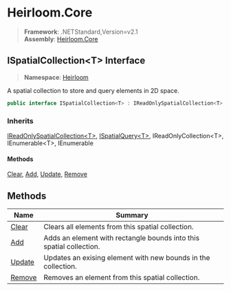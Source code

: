 # Heirloom.Core

> **Framework**: .NETStandard,Version=v2.1  
> **Assembly**: [Heirloom.Core][0]  

## ISpatialCollection\<T> Interface

> **Namespace**: [Heirloom][0]  

A spatial collection to store and query elements in 2D space.

```cs
public interface ISpatialCollection<T> : IReadOnlySpatialCollection<T>, ISpatialQuery<T>, IReadOnlyCollection<T>, IEnumerable<T>, IEnumerable
```

### Inherits

[IReadOnlySpatialCollection\<T>][1], [ISpatialQuery\<T>][2], IReadOnlyCollection\<T>, IEnumerable\<T>, IEnumerable

#### Methods

[Clear][3], [Add][4], [Update][5], [Remove][6]

## Methods

| Name        | Summary                                                             |
|-------------|---------------------------------------------------------------------|
| [Clear][3]  | Clears all elements from this spatial collection.                   |
| [Add][4]    | Adds an element with rectangle bounds into this spatial collection. |
| [Update][5] | Updates an exising element with new bounds in the collection.       |
| [Remove][6] | Removes an element from this spatial collection.                    |

[0]: ../../Heirloom.Core.md
[1]: IReadOnlySpatialCollection[T].md
[2]: ISpatialQuery[T].md
[3]: ISpatialCollection[T]/Clear.md
[4]: ISpatialCollection[T]/Add.md
[5]: ISpatialCollection[T]/Update.md
[6]: ISpatialCollection[T]/Remove.md
